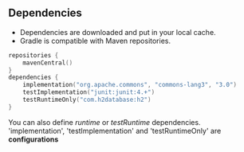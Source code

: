 ## Dependencies

* Dependencies are downloaded and put in your local cache.
* Gradle is compatible with Maven repositories.

```kotlin
repositories {
    mavenCentral()
}
dependencies {
    implementation("org.apache.commons", "commons-lang3", "3.0")
    testImplementation("junit:junit:4.+")
    testRuntimeOnly("com.h2database:h2")
}
```

You can also define *runtime* or *testRuntime* dependencies.  
'implementation', 'testImplementation' and 'testRuntimeOnly' are **configurations**